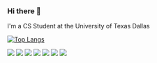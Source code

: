 ### Hi there 👋

I'm a CS Student at the University of Texas Dallas

[![Top Langs](https://github-readme-stats.vercel.app/api/top-langs/?username=JosephPrichard&layout=compact)](https://github.com/anuraghazra/github-readme-stats)

<img src="http://img.shields.io/badge/-Java-000000?style=flat&logo=java&logoColor=FFFFFF"> <img src="https://img.shields.io/badge/C++-blue.svg?style=flat&logo=c%2B%2B"> <img src="https://img.shields.io/badge/-Typescript-47787d?style=flat&logo=typescript&logoColor=FFFFFF"> <img src="https://img.shields.io/badge/-JavaScript-eed718?style=flat&logo=javascript&logoColor=ffffff"> <img src="https://img.shields.io/badge/-React-000000?style=flat&logo=react&logoColor=00c8ff"> <img src="https://img.shields.io/badge/-HTML5-E34F26?style=flat&logo=html5&logoColor=white"> <img src="https://img.shields.io/badge/-CSS3-1572B6?style=flat&logo=css3&logoColor=white">
